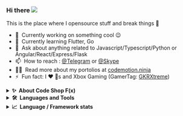 <!-- <p align="center"><img src="https://readme-typing-svg.herokuapp.com/?lines=Web%20and%20Mobile%20Developer;Correct%20Logic%20and%20high%20Creativety;High%20Coding%20level%20and%20Clean%20Code;Always%20learning%20new%20tech&font=Lobster&center=true&width=650&height=120&color=0194DD&vCenter=true&size=36"></p> -->
<!-- <p align="center"><img src="https://github-profile-trophy.vercel.app/?username=prodev-web&theme=algolia&column=7"></p> -->
<!-- <img src="https://raw.githubusercontent.com/msoftware/msoftware/output/github-contribution-grid-snake.svg" /> -->


<!-- ![](https://github-profile-summary-cards.vercel.app/api/cards/profile-details?username=devstar0202&theme=vue) -->

<!-- [![Devstar's GitHub stats](https://github-readme-stats.vercel.app/api?username=devstar0202)](https://github.com/devstar0202/github-readme-stats) -->

<!-- [![Top Langs](https://github-readme-stats.vercel.app/api/top-langs/?username=devstar0202&layout=compact)](https://github.com/anuraghazra/github-readme-stats) -->

<!-- [![trophy](https://github-profile-trophy.vercel.app/?username=devstar0202)](https://github.com/ryo-ma/github-profile-trophy) -->

<!-- [![GitHub Streak](https://github-readme-streak-stats.herokuapp.com/?user=devstar0202)](https://git.io/streak-stats) -->

### Hi there <a href="#"><img src="https://media.giphy.com/media/hvRJCLFzcasrR4ia7z/giphy.gif" width="5%"></a>
This is the place where I opensource stuff and break things :rofl:

- 🔭 &nbsp;Currently working on something cool :wink:
- 🌱 &nbsp;Currently learning Flutter, Go
- 💬 &nbsp;Ask about anything related to Javascript/Typescript/Python or Angular/React/Express/Flask
- 📫 &nbsp;How to reach : <a rel="me" href="https://t.me/Wpdev630">@Telegram</a> or <a rel="me" href="https://web.skype.com/live:.cid.4d7236f36c739959">@Skype</a>
- 👨‍💻 &nbsp;Read more about my portolios at [codemotion.ninja](https://codemotion.ninja/case-studies)
- ⚡ &nbsp;Fun fact: I :heart: :dog:s and Xbox Gaming (GamerTag: [GKRXtreme](https://account.xbox.com/en-us/profile?gamertag=GKRXtreme))


<details>
  <summary><b>✨&nbsp;&nbsp;About&nbsp;Code&nbsp;Shop&nbsp;F(x)</b></summary>
  <br/>

I am a Full Stack Developer with 8+ years of experience in developing enterprise applications and open-source software.


[⏩ &nbsp; my open-sources are:](https://github.com/devstar0202?tab=repositories&q=&type=source&language=&sort=stargazers) 

```
  ____                  ____                      
 / __ \___  ___ ___    / __/__  __ _____________  
/ /_/ / _ \/ -_) _ \  _\ \/ _ \/ // / __/ __/ -_) 
\____/ .__/\__/_//_/ /___/\___/\_,_/_/  \__/\__/  
   _/_/                  __  __   _               
  / __/  _____ ______ __/ /_/ /  (_)__  ___ _     
 / _/| |/ / -_) __/ // / __/ _ \/ / _ \/ _ `/ _ _ 
/___/|___/\__/_/  \_, /\__/_//_/_/_//_/\_, (_|_|_)
                 /___/                /___/       
```

Most of my leisure time is to contribute to open-source projects on GitHub. Acknowledging my extensive contribution to DuckDuckGo's open source projects, I was promoted as a maintainer and community leader with write access to all DuckDuckGo's repositories. I had contributed to Mozilla, Angular, Svelte, Node.JS, and several other open-source projects and organizations.

I also maintain and contribute to a lot of community open-source projects and libraries. Some of the communities includes [Fashion Clothes](https://famous.co), [Black & Yellow](https://abbypages.com/home), [Digital Market Place](https://www.afritickets.com/), [App generator](http://appsninjas.com/) etc. I strongly believe that the true value of open-source is not just the code, it's the community around it.

You can learn more about me and my open source journey at my website: [http://david0202.c1.biz](http://david0202.c1.biz)

Most of the open-source projects I create are the solutions to the problems I face in my life, there are even more that are yet unsolved. I am on a journey to find solutions for them, one at a time.

### Awards and Achievements
- Worked as [DuckDuckGo Community Leader](https://help.duckduckgo.com/community/community-leaders/) and Maintainer
- Won 1st place in Several Hackathons
</details>

<details>
  <summary><b>🛠️&nbsp;&nbsp;Languages&nbsp;and&nbsp;Tools</b></summary>
  <br/>
  <p align="left"> <a href="https://angular.io" target="_blank"> <img src="https://angular.io/assets/images/logos/angular/angular.svg" alt="angular" width="40" height="40"/> </a> <a href="https://cordova.apache.org/" target="_blank"> <img src="https://www.vectorlogo.zone/logos/apache_cordova/apache_cordova-icon.svg" alt="apachecordova" width="40" height="40"/> </a> <a href="https://aws.amazon.com" target="_blank"> <img src="https://raw.githubusercontent.com/devicons/devicon/master/icons/amazonwebservices/amazonwebservices-original-wordmark.svg" alt="aws" width="40" height="40"/> </a> <a href="https://azure.microsoft.com/en-in/" target="_blank"> <img src="https://www.vectorlogo.zone/logos/microsoft_azure/microsoft_azure-icon.svg" alt="azure" width="40" height="40"/> </a> <a href="https://www.gnu.org/software/bash/" target="_blank"> <img src="https://www.vectorlogo.zone/logos/gnu_bash/gnu_bash-icon.svg" alt="bash" width="40" height="40"/> </a> <a href="https://getbootstrap.com" target="_blank"> <img src="https://raw.githubusercontent.com/devicons/devicon/master/icons/bootstrap/bootstrap-plain-wordmark.svg" alt="bootstrap" width="40" height="40"/> </a> <a href="https://www.cprogramming.com/" target="_blank"> <img src="https://raw.githubusercontent.com/devicons/devicon/master/icons/c/c-original.svg" alt="c" width="40" height="40"/> </a> <a href="https://circleci.com" target="_blank"> <img src="https://www.vectorlogo.zone/logos/circleci/circleci-icon.svg" alt="circleci" width="40" height="40"/> </a> <a href="https://www.w3schools.com/cpp/" target="_blank"> <img src="https://raw.githubusercontent.com/devicons/devicon/master/icons/cplusplus/cplusplus-original.svg" alt="cplusplus" width="40" height="40"/> </a> <a href="https://www.w3schools.com/css/" target="_blank"> <img src="https://raw.githubusercontent.com/devicons/devicon/master/icons/css3/css3-original-wordmark.svg" alt="css3" width="40" height="40"/> </a> <a href="https://www.cypress.io" target="_blank"> <img src="https://raw.githubusercontent.com/simple-icons/simple-icons/6e46ec1fc23b60c8fd0d2f2ff46db82e16dbd75f/icons/cypress.svg" alt="cypress" width="40" height="40"/> </a> <a href="https://www.docker.com/" target="_blank"> <img src="https://raw.githubusercontent.com/devicons/devicon/master/icons/docker/docker-original-wordmark.svg" alt="docker" width="40" height="40"/> </a> <a href="https://www.elastic.co" target="_blank"> <img src="https://www.vectorlogo.zone/logos/elastic/elastic-icon.svg" alt="elasticsearch" width="40" height="40"/> </a> <a href="https://expressjs.com" target="_blank"> <img src="https://raw.githubusercontent.com/devicons/devicon/master/icons/express/express-original-wordmark.svg" alt="express" width="40" height="40"/> </a> <a href="https://flask.palletsprojects.com/" target="_blank"> <img src="https://www.vectorlogo.zone/logos/pocoo_flask/pocoo_flask-icon.svg" alt="flask" width="40" height="40"/> </a> <a href="https://cloud.google.com" target="_blank"> <img src="https://www.vectorlogo.zone/logos/google_cloud/google_cloud-icon.svg" alt="gcp" width="40" height="40"/> </a> <a href="https://git-scm.com/" target="_blank"> <img src="https://www.vectorlogo.zone/logos/git-scm/git-scm-icon.svg" alt="git" width="40" height="40"/> </a> <a href="https://grafana.com" target="_blank"> <img src="https://www.vectorlogo.zone/logos/grafana/grafana-icon.svg" alt="grafana" width="40" height="40"/> </a> <a href="https://graphql.org" target="_blank"> <img src="https://www.vectorlogo.zone/logos/graphql/graphql-icon.svg" alt="graphql" width="40" height="40"/> </a> <a href="https://heroku.com" target="_blank"> <img src="https://www.vectorlogo.zone/logos/heroku/heroku-icon.svg" alt="heroku" width="40" height="40"/> </a> <a href="https://www.w3.org/html/" target="_blank"> <img src="https://raw.githubusercontent.com/devicons/devicon/master/icons/html5/html5-original-wordmark.svg" alt="html5" width="40" height="40"/> </a> <a href="https://gohugo.io/" target="_blank"> <img src="https://api.iconify.design/logos-hugo.svg" alt="hugo" width="40" height="40"/> </a> <a href="https://jasmine.github.io/" target="_blank"> <img src="https://www.vectorlogo.zone/logos/jasmine/jasmine-icon.svg" alt="jasmine" width="40" height="40"/> </a> <a href="https://developer.mozilla.org/en-US/docs/Web/JavaScript" target="_blank"> <img src="https://raw.githubusercontent.com/devicons/devicon/master/icons/javascript/javascript-original.svg" alt="javascript" width="40" height="40"/> </a> <a href="https://jekyllrb.com/" target="_blank"> <img src="https://www.vectorlogo.zone/logos/jekyllrb/jekyllrb-icon.svg" alt="jekyll" width="40" height="40"/> </a> <a href="https://www.jenkins.io" target="_blank"> <img src="https://www.vectorlogo.zone/logos/jenkins/jenkins-icon.svg" alt="jenkins" width="40" height="40"/> </a> <a href="https://jestjs.io" target="_blank"> <img src="https://www.vectorlogo.zone/logos/jestjsio/jestjsio-icon.svg" alt="jest" width="40" height="40"/> </a> <a href="https://karma-runner.github.io/latest/index.html" target="_blank"> <img src="https://raw.githubusercontent.com/detain/svg-logos/780f25886640cef088af994181646db2f6b1a3f8/svg/karma.svg" alt="karma" width="40" height="40"/> </a> <a href="https://www.elastic.co/kibana" target="_blank"> <img src="https://www.vectorlogo.zone/logos/elasticco_kibana/elasticco_kibana-icon.svg" alt="kibana" width="40" height="40"/> </a> <a href="https://kubernetes.io" target="_blank"> <img src="https://www.vectorlogo.zone/logos/kubernetes/kubernetes-icon.svg" alt="kubernetes" width="40" height="40"/> </a> <a href="https://www.linux.org/" target="_blank"> <img src="https://raw.githubusercontent.com/devicons/devicon/master/icons/linux/linux-original.svg" alt="linux" width="40" height="40"/> </a> <a href="https://mochajs.org" target="_blank"> <img src="https://www.vectorlogo.zone/logos/mochajs/mochajs-icon.svg" alt="mocha" width="40" height="40"/> </a> <a href="https://www.mongodb.com/" target="_blank"> <img src="https://raw.githubusercontent.com/devicons/devicon/master/icons/mongodb/mongodb-original-wordmark.svg" alt="mongodb" width="40" height="40"/> </a> <a href="https://www.microsoft.com/en-us/sql-server" target="_blank"> <img src="https://www.svgrepo.com/show/303229/microsoft-sql-server-logo.svg" alt="mssql" width="40" height="40"/> </a> <a href="https://www.mysql.com/" target="_blank"> <img src="https://raw.githubusercontent.com/devicons/devicon/master/icons/mysql/mysql-original-wordmark.svg" alt="mysql" width="40" height="40"/> </a> <a href="https://www.nginx.com" target="_blank"> <img src="https://raw.githubusercontent.com/devicons/devicon/master/icons/nginx/nginx-original.svg" alt="nginx" width="40" height="40"/> </a> <a href="https://nodejs.org" target="_blank"> <img src="https://raw.githubusercontent.com/devicons/devicon/master/icons/nodejs/nodejs-original-wordmark.svg" alt="nodejs" width="40" height="40"/> </a> <a href="https://www.php.net" target="_blank"> <img src="https://raw.githubusercontent.com/devicons/devicon/master/icons/php/php-original.svg" alt="php" width="40" height="40"/> </a> <a href="https://www.postgresql.org" target="_blank"> <img src="https://raw.githubusercontent.com/devicons/devicon/master/icons/postgresql/postgresql-original-wordmark.svg" alt="postgresql" width="40" height="40"/> </a> <a href="https://postman.com" target="_blank"> <img src="https://www.vectorlogo.zone/logos/getpostman/getpostman-icon.svg" alt="postman" width="40" height="40"/> </a> <a href="https://github.com/puppeteer/puppeteer" target="_blank"> <img src="https://www.vectorlogo.zone/logos/pptrdev/pptrdev-official.svg" alt="puppeteer" width="40" height="40"/> </a> <a href="https://www.python.org" target="_blank"> <img src="https://raw.githubusercontent.com/devicons/devicon/master/icons/python/python-original.svg" alt="python" width="40" height="40"/> </a> <a href="https://reactjs.org/" target="_blank"> <img src="https://raw.githubusercontent.com/devicons/devicon/master/icons/react/react-original-wordmark.svg" alt="react" width="40" height="40"/> </a> <a href="https://redis.io" target="_blank"> <img src="https://raw.githubusercontent.com/devicons/devicon/master/icons/redis/redis-original-wordmark.svg" alt="redis" width="40" height="40"/> </a> <a href="https://sass-lang.com" target="_blank"> <img src="https://raw.githubusercontent.com/devicons/devicon/master/icons/sass/sass-original.svg" alt="sass" width="40" height="40"/> </a> <a href="https://www.selenium.dev" target="_blank"> <img src="https://raw.githubusercontent.com/detain/svg-logos/780f25886640cef088af994181646db2f6b1a3f8/svg/selenium-logo.svg" alt="selenium" width="40" height="40"/> </a> <a href="https://www.sqlite.org/" target="_blank"> <img src="https://www.vectorlogo.zone/logos/sqlite/sqlite-icon.svg" alt="sqlite" width="40" height="40"/> </a> <a href="https://travis-ci.org" target="_blank"> <img src="https://www.vectorlogo.zone/logos/travis-ci/travis-ci-icon.svg" alt="travisci" width="40" height="40"/> </a> <a href="https://www.typescriptlang.org/" target="_blank"> <img src="https://raw.githubusercontent.com/devicons/devicon/master/icons/typescript/typescript-original.svg" alt="typescript" width="40" height="40"/> </a> </p>

</details>

<details>
  <summary><b>📈&nbsp;&nbsp;Language&nbsp;/&nbsp;Framework stats</b></summary>
  <br/>
  <a href='#'>
  <img src='http://cr-skills-chart-widget.azurewebsites.net/api/api?username=gautamkrishnar&padding=30&skills=angular,batchfile,c,C%23,coffeescript,dart,go,html,json,java,javascript,less,mysql,php,pandas,perl,python,reactjs,scss,shell,svelte,swift,typescript,vue'>
  </a>

</details>



<!-- <table align="center">
    <tbody align="center">
        <tr>
            <h1 align="center">⚡️CALL⚡️ ME ANYTIME AS YOU WANT.</h1>
        </tr>
        <tr>
            <td width="80px" height="80px">
                <a href="https://join.skype.com/invite/xWi0itGHTTrG">
                    <img src="icon_Skype.png" alt="Skype" style="width: 100%; border-collapse: collapse;">
                </a>
            </td>
            <td>
                <h3>Skype</h3>
            </td>
            <td>
                <h3></h3>
            </td>
        </tr>
        <tr>
            <td>
                <a href="https://t.me/Wpdev630">
                    <img src="icon_telegram.png" alt="Telegram" style="width: 100%; border-collapse: collapse;">
                </a>
            </td>
            <td>
                <h3>Telegram</h3>
            </td>
            <td>
                <h3>devstar0202</h3>
            </td>
        </tr>
        <tr>
            <td>
                <a href="dreamconsolestar@gmail.com">
                    <img src="icon_gmail.png" alt="Gmail" style="width: 100%; border-collapse: collapse;">
                </a>
            </td>
            <td>
                <h3>Gmail</h3>
            </td>
            <td>
                <h3>dreamconsolestar@gmail.com</h3>
            </td>
        </tr>
        <tr>
            <td colspan="3">
                <h3 align="justify">Hello, Hope you are doing well. I am a full-stack developer and have been working in the web development field for years. I have started to work Web development in a significant development team. The unique value I talk to you about is going beyond just coding and tech-speak and effectively working with you to understand your goals and improve them into a website and web application that is beautiful, realistic, effective, and easy to manage. I aspire to be a reliable partner for you who can help you grow your business through your website and web application. Through working together, you will find I am responsive, communicative, transparent, and I work hard for my clients.</h3>
            </td>
        </tr>
        <tr>
            <td colspan="3">
                <h3 align="justify">Proud of delivering 20+ projects, which stood out for discernible achievements: Blockchain crypto banking, SaaS platform that powering intranets for over 47% of UK Government Civil Servants, Farm management app, Influencers platform with marketing campaigns launched (for Panasonic, Fossil Group, SunTrust, etc). Event management tool which was used by IBM, HSBC Bank, TEDx, Airbnb Traders platform co-founded by the Horizon 2020 programme of the EU.</h3>
            </td>
        </tr>
    </tbody>
</table> -->
<!-- 
## Development Skill Set

<p algin="right" width="320px">
    <img height="50" src="https://user-images.githubusercontent.com/86986628/166917156-8e41705c-9a45-40c9-91c5-88a9725581ae.svg" width="50" alt="html" style="max-width: 100%;">
    <img height="50" src="https://user-images.githubusercontent.com/86986628/186607307-19248a74-3ec4-4bfd-b368-d44a27b6606f.svg" width="50" alt="css" style="max-width: 100%;">
    <img height="50" src="https://user-images.githubusercontent.com/86986628/186607780-2ba1472e-07e5-4a98-9108-968ca3550229.svg" width="50" alt="bootstrap" style="max-width: 100%;">
    <img height="50" src="https://user-images.githubusercontent.com/86986628/186025766-5e1b4a99-194c-44c0-a345-791cc0910038.svg" width="50" alt="javascript" style="max-width: 100%;">
    <img height="50" src="https://user-images.githubusercontent.com/86986628/166917536-56a29dea-f9f0-449c-a3aa-19962ff21e95.svg" width="50" alt="flutter" style="max-width: 100%;">
    <img height="50" src="https://user-images.githubusercontent.com/86986628/186025841-0c104922-84d3-44ef-9dd4-328e62160068.svg" width="50" alt="react" style="max-width: 100%;">
    <img height="50" src="https://user-images.githubusercontent.com/86986628/186042940-666ff3ee-03b6-4ca3-b3a6-8639e84dc642.png" width="50" alt="next" style="max-width: 100%;">
    <img height="50" src="https://user-images.githubusercontent.com/86986628/186025905-170d6e48-45f8-4ff9-829c-e2f9a3ebc2be.svg" width="50" alt="vue" style="max-width: 100%;">
    <img height="50" src="https://user-images.githubusercontent.com/86986628/186025927-e6b4668e-5df8-4163-b8d4-25e70cab15b4.svg" width="50" alt="nuxt" style="max-width: 100%;">
    <img height="50" src="https://user-images.githubusercontent.com/86986628/186025974-69e906d5-5c58-4daa-b030-a6ef776049e2.svg" width="50" alt="typescript" style="max-width: 100%;">
    <img height="50" src="https://user-images.githubusercontent.com/86986628/186026019-32fff28c-32ad-41fd-8061-a0b5e3c34add.svg" width="50" alt="angular" style="max-width: 100%;">
    <img height="50" src="https://user-images.githubusercontent.com/86986628/166917450-ffa74495-fbca-4035-9a26-b5ce5cb4737b.svg" width="50" alt="flutter" style="max-width: 100%;">
    <img height="50" src="https://user-images.githubusercontent.com/86986628/186026679-d950eb7e-323a-47f3-9f86-7e6f08fdae76.svg" width="50" alt="php" style="max-width: 100%;">
    <img height="50" src="https://user-images.githubusercontent.com/86986628/186026687-d764be08-d4be-4204-bf22-08d0878e1706.svg" width="50" alt="python" style="max-width: 100%;">
    <img height="50" src="https://user-images.githubusercontent.com/86986628/186026706-f5f79975-dc57-4227-a129-7c078232a04b.svg" width="50" alt="Java" style="max-width: 100%;">
    <img height="50" src="https://user-images.githubusercontent.com/86986628/166917507-ef0f9853-8cf3-4c2c-8144-7ca820a6f81a.svg" width="50" alt="C++" style="max-width: 100%;">
    <img height="50" src="https://user-images.githubusercontent.com/86986628/186043168-aede50c9-2543-4039-a23b-1bc1a768ccd2.png" width="50" alt="wp" style="max-width: 100%;">
    <img height="50" src="https://user-images.githubusercontent.com/86986628/186026981-c5bfd29e-b7c6-40e1-9fad-d3c3b7a6aa0c.svg" width="50" alt="codeigniter" style="max-width: 100%;">
    <img height="50" src="https://user-images.githubusercontent.com/86986628/186027027-c99f66d7-6b06-4e97-b960-1eaf54fa64c4.svg" width="50" alt="laravel" style="max-width: 100%;">
    <img height="50" src="https://user-images.githubusercontent.com/86986628/186027054-8096830d-efad-4e8d-978b-2136a75a50c7.svg" width="50" alt="django" style="max-width: 100%;">
    <img height="50" src="https://user-images.githubusercontent.com/86986628/186027080-6bea84b1-e7fb-4fa4-9602-a77043e7f797.svg" width="50" alt="flask" style="max-width: 100%;">
    <img height="50" src="https://user-images.githubusercontent.com/86986628/166917541-b49543ba-a527-4ea7-8b4f-7e1618f560e2.svg" width="50" alt="meteor" style="max-width: 100%;">
    <img height="50" src="https://user-images.githubusercontent.com/86986628/186043571-7390d603-7b42-46bb-9b4f-8e825504418c.png" width="50" alt="android" style="max-width: 100%;">
    <img height="50" src="https://user-images.githubusercontent.com/86986628/186045207-650becf8-3df2-4f75-9136-5b226b5eaed8.png" width="50" alt="kotlin" style="max-width: 100%;">
    <img height="50" src="https://user-images.githubusercontent.com/86986628/186045219-49596b58-9a53-4688-83eb-8673aed69b7c.png" width="50" alt="ionic" style="max-width: 100%;">
    <img height="50" src="https://user-images.githubusercontent.com/86986628/186046482-aa19c836-d723-4331-b797-bb9874d3a15f.png" width="50" alt="ios" style="max-width: 100%;">
    <img height="50" src="https://user-images.githubusercontent.com/86986628/186047497-93bda600-d669-48e6-afc8-600cab80b2a8.png" width="50" alt="flutter" style="max-width: 100%;">
    <img height="50" src="https://user-images.githubusercontent.com/86986628/166917501-936a1fe5-fae1-4fd7-95e1-b811bfa8cc45.svg" width="50" alt="app" style="max-width: 100%;">
    <img height="50" src="https://user-images.githubusercontent.com/86986628/166917486-146d3393-a4a6-470f-be1e-0791516d422d.svg" width="50" alt="VS" style="max-width: 100%;">
    <img height="50" src="https://user-images.githubusercontent.com/86986628/186611812-c849fb14-df32-4419-9d9b-e455494e6062.svg" width="50" alt="mongo" style="max-width: 100%;">
    <img height="50" src="https://user-images.githubusercontent.com/86986628/166917553-eccece2f-4ad0-4cb1-aa24-01fa956999ec.svg" width="50" alt="mysql" style="max-width: 100%;">
    <img height="50" src="https://user-images.githubusercontent.com/86986628/186027351-fe0c9195-6392-42d2-8991-f21f4cda82a7.svg" width="50" alt="firebase" style="max-width: 100%;">
    <img height="50" src="https://user-images.githubusercontent.com/86986628/186045243-ceb3052a-8fb2-44ad-9a8a-ce445a21235f.png" width="50" alt="docker" style="max-width: 100%;">
    <img height="50" src="https://user-images.githubusercontent.com/86986628/186045949-1fb8064c-414e-4cf2-a3ca-c924a2e78cbc.png" width="50" alt="git" style="max-width: 100%;">
    <img height="50" src="https://user-images.githubusercontent.com/86986628/186612155-d7d06a1d-ddc9-4049-81cf-50ebad958c7b.svg" width="50" alt="gitlab" style="max-width: 100%;">
    <img height="50" src="https://user-images.githubusercontent.com/86986628/186612372-ac9f7cfd-79c2-41b4-8a03-3541ae005aa0.svg" width="50" alt="bitbuket" style="max-width: 100%;">
    <img height="50" src="https://user-images.githubusercontent.com/86986628/166917456-dc0e14b7-8397-4d92-b671-cd0ca44fba80.svg" width="50" alt="flutter" style="max-width: 100%;">
    <img height="50" src="https://user-images.githubusercontent.com/86986628/166917469-dd9db3c6-19e8-4fe9-8f85-7b16c1d64fad.svg" width="50" alt="flutter" style="max-width: 100%;">
    <img height="50" src="https://user-images.githubusercontent.com/86986628/166917503-65300634-43fe-42c6-b99b-d05fd62751bf.svg" width="50" alt="flutter" style="max-width: 100%;">
    <img height="50" src="https://user-images.githubusercontent.com/86986628/186612788-4c28e7d7-d0f9-4a00-a812-808284502e25.svg" width="50" alt="flutter" style="max-width: 100%;">
    <img height="50" src="https://user-images.githubusercontent.com/86986628/186612756-58211f7d-f4fa-492b-9db1-434abc0a4083.svg" width="50" alt="flutter" style="max-width: 100%;">
</p> -->

<!-- <p align=left>
<img algin="left" width="54%" src="https://github-readme-stats.vercel.app/api?username=prodev-web&show_icons=true&title_color=00ADFE&icon_color=79ff97&text_color=fff&bg_color=30,DD4814,7432FF" />
<img width="45%" src="https://github-readme-stats.vercel.app/api/top-langs/?username=prodev-web&layout=compact&show_icons=true&title_color=00ADFE&icon_color=79ff97&text_color=fff&bg_color=30,7432FF,DD4814" />
</p> -->

